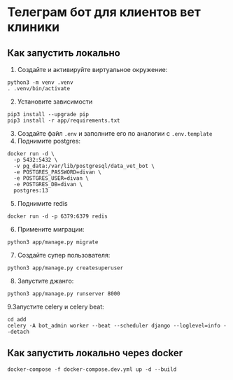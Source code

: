 # Телеграм бот для клиентов вет клиники
## Как запустить локально
1. Создайте и активируйте виртуальное окружение:
```
python3 -m venv .venv
. .venv/bin/activate
```
2. Установите зависимости
```
pip3 install --upgrade pip
pip3 install -r app/requirements.txt
```
3. Создайте файл `.env` и заполните его по аналогии с `.env.template`
4. Поднимите postgres:
```
docker run -d \
  -p 5432:5432 \
  -v pg_data:/var/lib/postgresql/data_vet_bot \
  -e POSTGRES_PASSWORD=divan \
  -e POSTGRES_USER=divan \
  -e POSTGRES_DB=divan \
  postgres:13 
```
5. Поднимите redis
```
docker run -d -p 6379:6379 redis
```
6. Примените миграции:
```
python3 app/manage.py migrate
```
7. Создайте супер пользователя:
```
python3 app/manage.py createsuperuser
```
8. Запустите джанго:
```
python3 app/manage.py runserver 8000
```
9.Запустите celery и celery beat:
```
cd add
celery -A bot_admin worker --beat --scheduler django --loglevel=info --detach
```

## Как запустить локально через docker
```
docker-compose -f docker-compose.dev.yml up -d --build
```

